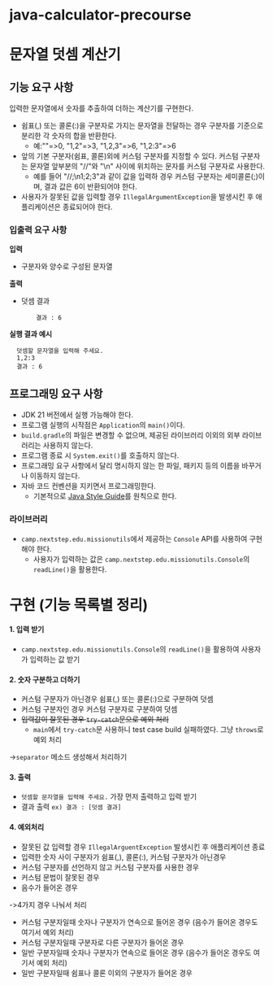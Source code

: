 # java-calculator-precourse

# 문자열 덧셈 계산기


## 기능 요구 사항
입력한 문자열에서 숫자를 추출하여 더하는 계산기를 구현한다.
* 쉼표(,) 또는 콜론(:)을 구분자로 가지는 문자열을 전달하는 경우 구분자를 기준으로 분리한 각 숫자의 합을 반환한다.
    * 예:""=>0, "1,2"=>3, "1,2,3"=>6, "1,2:3"=>6
* 앞의 기본 구분자(쉼표, 콜론)외에 커스텀 구분자를 지정할 수 있다. 커스텀 구분자는 문자열 앞부분의 "//"와 "\n" 사이에 위치하는 문자를 커스텀 구분자로 사용한다.
    * 예를 들어 "//;\n1;2;3"과 같이 값을 입력하 경우 커스텀 구분자는 세미콜론(;)이며, 결과 값은 6이 반환되어야 한다.
* 사용자가 잘못된 값을 입력할 경우 `IllegalArgumentException`을 발생시킨 후 애플리케이션은 종료되어야 한다.

### 입출력 요구 사항

**입력**
* 구분자와 양수로 구성된 문자열

**출력**

* 덧셈 결과
  ```
      결과 : 6
  ```
**실행 결과 예시**

```
  덧셈할 문자열을 입력해 주세요.
  1,2:3
  결과 : 6
```

## 프로그래밍 요구 사항
* JDK 21 버전에서 실행 가능해야 한다.
* 프로그램 실행의 시작점은 `Application`의 `main()`이다.
* `build.gradle`의 파일은 변경할 수 없으며, 제공된 라이브러리 이외의 외부 라이브러리는 사용하지 않는다.
* 프로그램 종료 시 `System.exit()`를 호출하지 않는다.
* 프로그래밍 요구 사항에서 달리 명시하지 않는 한 파일, 패키지 등의 이름을 바꾸거나 이동하지 않는다.
* 자바 코드 컨벤션을 지키면서 프로그래밍한다.
    * 기본적으로 [Java Style Guide](https://github.com/woowacourse/woowacourse-docs/tree/main/styleguide/java)를 원칙으로 한다.

### 라이브러리
* `camp.nextstep.edu.missionutils`에서 제공하는 `Console` API를 사용하여 구현해야 한다.
    * 사용자가 입력하는 값은 `camp.nextstep.edu.missionutils.Console`의 `readLine()`을 활용한다.



# 구현 (기능 목록별 정리)

#### 1. 입력 받기
* `camp.nextstep.edu.missionutils.Console`의 `readLine()`을 활용하여 사용자가 입력하는 값 받기

#### 2. 숫자 구분하고 더하기
* 커스텀 구분자가 아닌경우 쉼표(,) 또는 콜론(:)으로 구분하여 덧셈
* 커스텀 구분자인 경우 커스텀 구분자로 구분하여 덧셈
* ~~입력값이 잘못된 경우 `try-catch`문으로 예외 처리~~
  * `main`에서 `try-catch`문 사용하니 test case build 실패하였다. 그냥 `throws`로 예외 처리

->`separator` 메소드 생성해서 처리하기

#### 3. 출력
* `덧셈할 문자열을 입력해 주세요.` 가장 먼저 출력하고 입력 받기
* 결과 출력 `ex) 결과 : [덧셈 결과] `

#### 4. 예외처리
* 잘못된 값 입력할 경우 `IllegalArguentException` 발생시킨 후 애플리케이션 종료
* 입력한 숫자 사이 구분자가 쉼표(,), 콜론(:), 커스텀 구분자가 아닌경우
* 커스텀 구분자를 선언하지 않고 커스텀 구분자를 사용한 경우
* 커스텀 문법이 잘못된 경우
* 음수가 들어온 경우

->4가지 경우 나눠서 처리
  * 커스텀 구분자일때 숫자나 구분자가 연속으로 들어온 경우 (음수가 들어온 경우도 여기서 예외 처리)
  * 커스텀 구분자일때 구분자로 다른 구분자가 들어온 경우
  * 일반 구분자일때 숫자나 구분자가 연속으로 들어온 경우 (음수가 들어온 경우도 여기서 예외 처리)
  * 일반 구분자일때 쉼표나 콜론 이외의 구분자가 들어온 경우